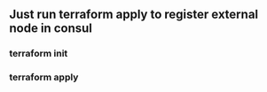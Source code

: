 ## Just run terraform apply to register external node in consul
### terraform init
### terraform apply
